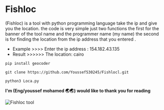 # Fishloc
(Fishloc) is a tool with python programming language take the ip and give you the location.
the code is very simple just two functions the first for the banner of the tool name and the programmer name (my name)
the second is for finding the location from the ip address that you entered .

- Example >>>>        Enter the ip address : 154.182.43.135
- Result  >>>>>>        The location: cairo


```
pip install geocoder
```
```
git clone https://github.com/Youssef530245/Fishlocl.git
```
```
python3 Loca.py
```



**I'm (Eng/youssef mohamed 🌏🌏) would like to thank you for reading**

![Fishloc tool](https://github.com/Youssef530245/Fishlocl/blob/main/Fishloc.png?raw=true "Fishloc.png")
